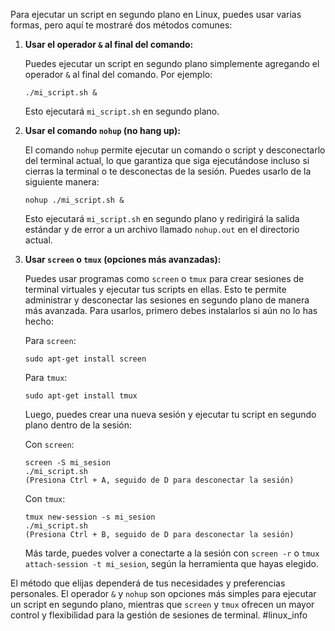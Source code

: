 Para ejecutar un script en segundo plano en Linux, puedes usar varias formas, pero aquí te mostraré dos métodos comunes:

1. **Usar el operador `&` al final del comando:**

   Puedes ejecutar un script en segundo plano simplemente agregando el operador `&` al final del comando. Por ejemplo:

   ```
   ./mi_script.sh &
   ```

   Esto ejecutará `mi_script.sh` en segundo plano.

2. **Usar el comando `nohup` (no hang up):**

   El comando `nohup` permite ejecutar un comando o script y desconectarlo del terminal actual, lo que garantiza que siga ejecutándose incluso si cierras la terminal o te desconectas de la sesión. Puedes usarlo de la siguiente manera:

   ```
   nohup ./mi_script.sh &
   ```

   Esto ejecutará `mi_script.sh` en segundo plano y redirigirá la salida estándar y de error a un archivo llamado `nohup.out` en el directorio actual.

3. **Usar `screen` o `tmux` (opciones más avanzadas):**

   Puedes usar programas como `screen` o `tmux` para crear sesiones de terminal virtuales y ejecutar tus scripts en ellas. Esto te permite administrar y desconectar las sesiones en segundo plano de manera más avanzada. Para usarlos, primero debes instalarlos si aún no lo has hecho:

   Para `screen`:

   ```
   sudo apt-get install screen
   ```

   Para `tmux`:

   ```
   sudo apt-get install tmux
   ```

   Luego, puedes crear una nueva sesión y ejecutar tu script en segundo plano dentro de la sesión:

   Con `screen`:

   ```
   screen -S mi_sesion
   ./mi_script.sh
   (Presiona Ctrl + A, seguido de D para desconectar la sesión)
   ```

   Con `tmux`:

   ```
   tmux new-session -s mi_sesion
   ./mi_script.sh
   (Presiona Ctrl + B, seguido de D para desconectar la sesión)
   ```

   Más tarde, puedes volver a conectarte a la sesión con `screen -r` o `tmux attach-session -t mi_sesion`, según la herramienta que hayas elegido.

El método que elijas dependerá de tus necesidades y preferencias personales. El operador `&` y `nohup` son opciones más simples para ejecutar un script en segundo plano, mientras que `screen` y `tmux` ofrecen un mayor control y flexibilidad para la gestión de sesiones de terminal.
#linux_info
